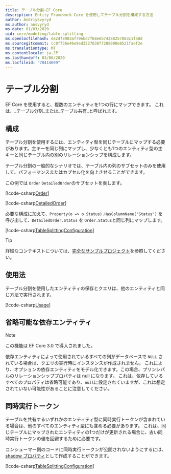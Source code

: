 ```yaml
---
title: テーブル分割-EF Core
description: Entity Framework Core を使用してテーブル分割を構成する方法
author: AndriySvyryd
ms.author: ansvyryd
ms.date: 01/03/2020
uid: core/modeling/table-splitting
ms.openlocfilehash: de24f8903af79ebd7f68e6b74288257883c1fa8d
ms.sourcegitcommit: cc0ff36e46e9ed3527638f7208000e8521faef2e
ms.translationtype: MT
ms.contentlocale: ja-JP
ms.lasthandoff: 03/06/2020
ms.locfileid: "78414699"
---
```

# <a name="table-splitting"></a>テーブル分割

EF Core を使用すると、複数のエンティティを1つの行にマップできます。 これは、_テーブル分割_または_テーブル共有_と呼ばれます。

## <a name="configuration"></a>構成

テーブル分割を使用するには、エンティティ型を同じテーブルにマップする必要があります。主キーを同じ列にマップし、少なくとも1つのエンティティ型の主キーと同じテーブル内の別のリレーションシップを構成します。

テーブル分割の一般的なシナリオでは、テーブル内の列のサブセットのみを使用して、パフォーマンスまたはカプセル化を向上させることができます。

この例では `Order` `DetailedOrder`のサブセットを表します。

[!code-csharp[Order](../../../samples/core/Modeling/TableSplitting/Order.cs?name=Order)]

[!code-csharp[DetailedOrder](../../../samples/core/Modeling/TableSplitting/DetailedOrder.cs?name=DetailedOrder)]

必要な構成に加えて、`Property(o => o.Status).HasColumnName("Status")` を呼び出して、`DetailedOrder.Status` を `Order.Status`と同じ列にマップします。

[!code-csharp[TableSplittingConfiguration](../../../samples/core/Modeling/TableSplitting/TableSplittingContext.cs?name=TableSplitting)]

> [!TIP]
> 詳細なコンテキストについては、[完全なサンプルプロジェクト](https://github.com/dotnet/EntityFramework.Docs/tree/master/samples/core/Modeling/TableSplitting)を参照してください。

## <a name="usage"></a>使用法

テーブル分割を使用したエンティティの保存とクエリは、他のエンティティと同じ方法で実行されます。

[!code-csharp[Usage](../../../samples/core/Modeling/TableSplitting/Program.cs?name=Usage)]

## <a name="optional-dependent-entity"></a>省略可能な依存エンティティ

> [!NOTE]
> この機能は EF Core 3.0 で導入されました。

依存エンティティによって使用されているすべての列がデータベースで `NULL` されている場合は、クエリの実行時にインスタンスが作成されません。 これにより、オプションの依存エンティティをモデル化できます。この場合、プリンシパルのリレーションシッププロパティは null になります。 これは、依存しているすべてのプロパティは省略可能であり、`null`に設定されていますが、これは想定されていない可能性があることに注意してください。

## <a name="concurrency-tokens"></a>同時実行トークン

テーブルを共有するいずれかのエンティティ型に同時実行トークンが含まれている場合は、他のすべてのエンティティ型にも含める必要があります。 これは、同じテーブルにマップされたエンティティの1つだけが更新される場合に、古い同時実行トークンの値を回避するために必要です。

コンシューマー側のコードに同時実行トークンが公開されないようにするには、 [shadow プロパティ](xref:core/modeling/shadow-properties)として作成することができます。

[!code-csharp[TableSplittingConfiguration](../../../samples/core/Modeling/TableSplitting/TableSplittingContext.cs?name=ConcurrencyToken&highlight=2)]
